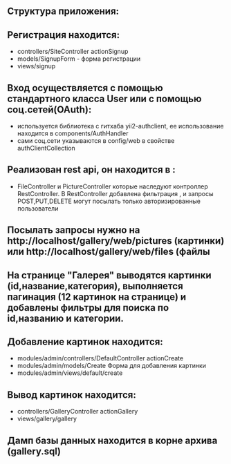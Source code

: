 ## Структура приложения:
## Регистрация находится:
- controllers/SiteController actionSignup
- models/SignupForm - форма регистрации
- views/signup

## Вход осуществляется с помощью стандартного класса User или с помощью соц.сетей(OAuth):
- используется библиотека с гитхаба yii2-authclient, ее использование находится в components/AuthHandler
- сами соц.сети указываются в config/web в свойстве authClientCollection

## Реализован rest api, он находится в :
- FileController и PictureController которые наследуют контроллер RestController. В RestController добавлена фильтрация , и запросы POST,PUT,DELETE могут посылать только авторизированные пользователи

## Посылать запросы нужно на http://localhost/gallery/web/pictures (картинки) или http://localhost/gallery/web/files (файлы

## На странице "Галерея" выводятся картинки (id,название,категория), выполняется пагинация (12 картинок на странице) и добавлены фильтры для поиска по id,названию и категории.

## Добавление картинок находится:
- modules/admin/controllers/DefaultController actionCreate 
- modules/admin/models/Create Форма для добавления картинки
- modules/admin/views/default/create 

## Вывод картинок находится:
- controllers/GalleryController actionGallery
- views/gallery/gallery

## Дамп базы данных находится в корне архива (gallery.sql)
